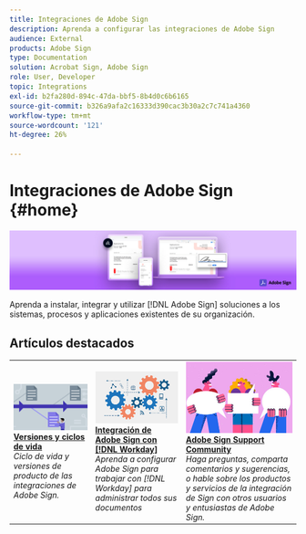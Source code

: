 ```yaml
---
title: Integraciones de Adobe Sign
description: Aprenda a configurar las integraciones de Adobe Sign
audience: External
products: Adobe Sign
type: Documentation
solution: Acrobat Sign, Adobe Sign
role: User, Developer
topic: Integrations
exl-id: b2fa280d-894c-47da-bbf5-8b4d0c6b6165
source-git-commit: b326a9afa2c16333d390cac3b30a2c7c741a4360
workflow-type: tm+mt
source-wordcount: '121'
ht-degree: 26%

---
```


# Integraciones de Adobe Sign {#home}

![banner](images/sign-banner.png)

Aprenda a instalar, integrar y utilizar [!DNL Adobe Sign] soluciones a los sistemas, procesos y aplicaciones existentes de su organización.

## Artículos destacados

<table style="table-layout:fixed">
<tr>
  <td>
    <a href="versions.md">
    <img alt="Candidato" src="images/versions.png"/>
    </a>
    <div>
    <a href="versions.md"><strong>Versiones y ciclos de vida</strong></a>
    </div>
    <em>Ciclo de vida y versiones de producto de las integraciones de Adobe Sign.</em>
    <br>
  </td>
  <td>
    <a href="workday/tutorial-video.md">
    <img alt="Integración de Adobe Sign con [!DNL Workday]" src="images/wd-integration.png"/>
    </a>
    <div>
    <a href="workday/tutorial-video.md"><strong>Integración de Adobe Sign con [!DNL Workday]</strong></a>
    </div>
    <em>Aprenda a configurar Adobe Sign para trabajar con [!DNL Workday] para administrar todos sus documentos</em>
  </td>
  <td>
    <a href="https://community.adobe.com/t5/adobe-sign/bd-p/adobe-sign?page=1&amp;sort=latest_replies&amp;filter=all">
    <img alt="Adobe Sign Support Community" src="images/sign-forum.png"/>
    </a>
    <div>
    <a href="https://community.adobe.com/t5/adobe-sign/bd-p/adobe-sign?page=1&amp;sort=latest_replies&amp;filter=all"><strong>Adobe Sign Support Community</strong></a>
    </div>
    <em>Haga preguntas, comparta comentarios y sugerencias, o hable sobre los productos y servicios de la integración de Sign con otros usuarios y entusiastas de Adobe Sign.</em>
    <br>
  </td>
</tr>
</table>
